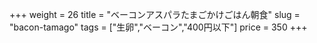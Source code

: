 +++
weight = 26
title  = "ベーコンアスパラたまごかけごはん朝食"
slug   = "bacon-tamago"
tags   = ["生卵","ベーコン","400円以下"]
price  = 350
+++


